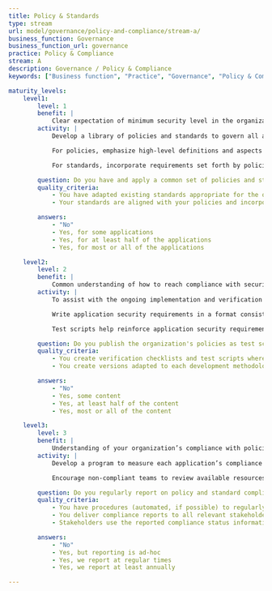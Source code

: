 ```yaml
---
title: Policy & Standards
type: stream
url: model/governance/policy-and-compliance/stream-a/
business_function: Governance
business_function_url: governance
practice: Policy & Compliance
stream: A
description: Governance / Policy & Compliance
keywords: ["Business function", "Practice", "Governance", "Policy & Compliance"]

maturity_levels:
    level1:
        level: 1
        benefit: |
            Clear expectation of minimum security level in the organization
        activity: |
            Develop a library of policies and standards to govern all aspects of software development in the organization. Policies and standards are based on existing industry standards and appropriate for the organization’s industry. Due to the full range of technology-specific limitations and best practices, review proposed standards with the various product teams. With the overarching objective of increasing security of the applications and computing infrastructure, invite product teams to offer feedback on any aspects of the standards that would not be feasible or cost-effective to implement, as well as opportunities for standards to go further with little effort on the product teams.

            For policies, emphasize high-level definitions and aspects of application security that do not depend on specific technology or hosting environment. Focus on broader objectives of the organization to protect the integrity of its computing environment, safety and privacy of the data, and maturity of the software development life-cycles. For larger organizations, policies may qualify specific requirements based on data classification or application functionality, but should not be detailed enough to offer technology-specific guidance.

            For standards, incorporate requirements set forth by policies, and focus on technology-specific implementation guidance intended to capture and take advantage of the security features of different programming languages and frameworks. Standards require input from senior developers and architects considered experts in various technologies in use by the organization. Create them in a format that allows for periodic updates. Label or tag individual requirements with the policy or a 3rd party requirement, to make maintenance and audits easier and more efficient.

        question: Do you have and apply a common set of policies and standards throughout your organization?
        quality_criteria:
            - You have adapted existing standards appropriate for the organization’s industry to account for domain-specific considerations
            - Your standards are aligned with your policies and incorporate technology-specific implementation guidance

        answers:
            - "No"
            - Yes, for some applications
            - Yes, for at least half of the applications
            - Yes, for most or all of the applications

    level2:
        level: 2
        benefit: |
            Common understanding of how to reach compliance with security policies for product teams
        activity: |
            To assist with the ongoing implementation and verification of compliance with policies and standards, develop application security and appropriate test scripts related to each applicable requirement. Organize these documents into libraries and make them available to all application teams in formats most conducive for inclusion into each application. Clearly label the documents and link them to the policies and standards they represent, to assist with the ongoing updates and maintenance. Version policies and standards and include detailed change logs with each iterative update to make ongoing inclusion into different products’ SDLC easier.

            Write application security requirements in a format consistent with the existing requirements management processes. You may need more than one version catering to different development methodologies or technologies. The goal is to make it easy for various product teams to incorporate policies and standards into their existing development life-cycles needing minimal interpretation of requirements.

            Test scripts help reinforce application security requirements through clear expectations of application functionality, and guide automated or manual testing efforts that may already be part of the development process. These efforts not only help each team establish the current state of compliance with existing policies and standards, but also ensure compliance as applications continue to change.

        question: Do you publish the organization's policies as test scripts or run-books for easy interpretation by development teams?
        quality_criteria:
            - You create verification checklists and test scripts where applicable, aligned with the policy's requirements and the implementation guidance in the associated standards
            - You create versions adapted to each development methodology and technology the organization uses

        answers:
            - "No"
            - Yes, some content
            - Yes, at least half of the content
            - Yes, most or all of the content

    level3:
        level: 3
        benefit: |
            Understanding of your organization’s compliance with policies and standards
        activity: |
            Develop a program to measure each application’s compliance with existing policies and standards. Mandatory requirements should be motivated and reported consistently across all teams. Whenever possible, tie compliance status into automated testing and report with each version. Compliance reporting includes the version of policies and standards and appropriate code coverage factors.

            Encourage non-compliant teams to review available resources such as security requirements and test scripts, to ensure non-compliance is not a result of inadequate guidance. Forward issues resulting from insufficient guidance to the teams responsible for publishing application requirements and test scripts, to include them in the future releases. Escalate issues resulting from the inability to meet policies and standards the teams that handle application security risks.

        question: Do you regularly report on policy and standard compliance, and use that information to guide compliance improvement efforts?
        quality_criteria:
            - You have procedures (automated, if possible) to regularly generate compliance reports
            - You deliver compliance reports to all relevant stakeholders
            - Stakeholders use the reported compliance status information to identify areas for improvement

        answers:
            - "No"
            - Yes, but reporting is ad-hoc
            - Yes, we report at regular times
            - Yes, we report at least annually

---
```

